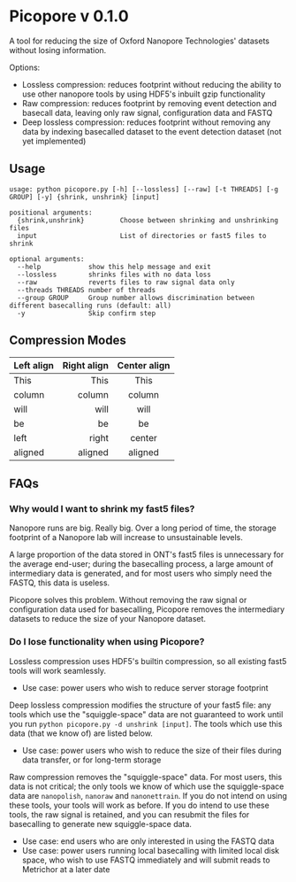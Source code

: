 # Picopore v 0.1.0 #

A tool for reducing the size of Oxford Nanopore Technologies' datasets without losing information.

Options:
- Lossless compression: reduces footprint without reducing the ability to use other nanopore tools by using HDF5's inbuilt gzip functionality
- Raw compression: reduces footprint by removing event detection and basecall data, leaving only raw signal, configuration data and FASTQ
- Deep lossless compression: reduces footprint without removing any data by indexing basecalled dataset to the event detection dataset (not yet implemented)

## Usage ##

```
usage: python picopore.py [-h] [--lossless] [--raw] [-t THREADS] [-g GROUP] [-y] {shrink, unshrink} [input]
```

```
positional arguments:
  {shrink,unshrink}     	Choose between shrinking and unshrinking files
  input                 	List of directories or fast5 files to shrink

optional arguments:
  --help			show this help message and exit
  --lossless		shrinks files with no data loss
  --raw				reverts files to raw signal data only
  --threads THREADS	number of threads
  --group GROUP		Group number allows discrimination between different basecalling runs (default: all)
  -y				Skip confirm step
```

## Compression Modes ##

| Left align | Right align | Center align |
|:-----------|------------:|:------------:|
| This       |        This |     This     
| column     |      column |    column    
| will       |        will |     will     
| be         |          be |      be      
| left       |       right |    center    
| aligned    |     aligned |   aligned

## FAQs ##

### Why would I want to shrink my fast5 files? ###

Nanopore runs are big. Really big. Over a long period of time, the storage footprint of a Nanopore lab will increase to unsustainable levels.

A large proportion of the data stored in ONT's fast5 files is unnecessary for the average end-user; during the basecalling process, a large amount of intermediary data is generated, and for most users who simply need the FASTQ, this data is useless.

Picopore solves this problem. Without removing the raw signal or configuration data used for basecalling, Picopore removes the intermediary datasets to reduce the size of your Nanopore dataset.

### Do I lose functionality when using Picopore? ###

Lossless compression uses HDF5's builtin compression, so all existing fast5 tools will work seamlessly. 
- Use case: power users who wish to reduce server storage footprint

Deep lossless compression modifies the structure of your fast5 file: any tools which use the "squiggle-space" data are not guaranteed to work until you run ```python picopore.py -d unshrink [input]```. The tools which use this data (that we know of) are listed below.
- Use case: power users who wish to reduce the size of their files during data transfer, or for long-term storage

Raw compression removes the "squiggle-space" data. For most users, this data is not critical; the only tools we know of which use the squiggle-space data are ```nanopolish```, ```nanoraw``` and ```nanonettrain```. If you do not intend on using these tools, your tools will work as before. If you do intend to use these tools, the raw signal is retained, and you can resubmit the files for basecalling to generate new squiggle-space data.
- Use case: end users who are only interested in using the FASTQ data
- Use case: power users running local basecalling with limited local disk space, who wish to use FASTQ immediately and will submit reads to Metrichor at a later date
